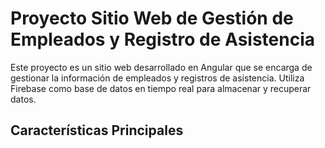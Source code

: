# Proyecto Sitio Web de Gestión de Empleados y Registro de Asistencia
Este proyecto es un sitio web desarrollado en Angular que se encarga de gestionar la información de empleados y registros de asistencia. Utiliza Firebase como base de datos en tiempo real para almacenar y recuperar datos.

## Características Principales

